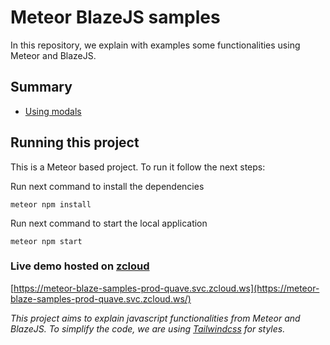 # Meteor BlazeJS samples

In this repository, we explain with examples some functionalities using Meteor and BlazeJS.

## Summary

- [Using modals](docs/modal.md)

## Running this project

This is a Meteor based project. To run it follow the next steps:

Run next command to install the dependencies
```shell
meteor npm install
```
Run next command to start the local application
```shell
meteor npm start
```

### Live demo hosted on [zcloud](https://zcloud.ws)

[https://meteor-blaze-samples-prod-quave.svc.zcloud.ws](https://meteor-blaze-samples-prod-quave.svc.zcloud.ws/)

_This project aims to explain javascript functionalities from Meteor and BlazeJS. To simplify the code, we are using [Tailwindcss](https://tailwindcss.com/) for styles._
